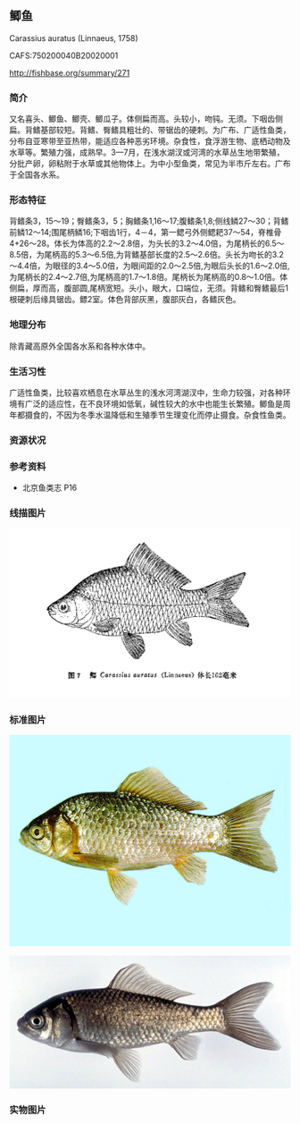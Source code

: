 ## 鲫鱼

Carassius auratus  (Linnaeus, 1758)

CAFS:750200040B20020001

<http://fishbase.org/summary/271>

### 简介

又名喜头、鲫鱼、鲫壳、鲫瓜子。体侧扁而高。头较小，吻钝。无须。下咽齿侧扁。背鳍基部较短。背鳍、臀鳍具粗壮的、带锯齿的硬刺。为广布、广适性鱼类，分布自亚寒带至亚热带，能适应各种恶劣环境。杂食性，食浮游生物、底栖动物及水草等。繁殖力强，成熟早。3—7月，在浅水湖汊或河湾的水草丛生地带繁殖，分批产卵，卵粘附于水草或其他物体上。为中小型鱼类，常见为半市斤左右。广布于全国各水系。

### 形态特征

背鳍条3，15～19；臀鳍条3，5；胸鳍条1,16～17;腹鳍条1,8;侧线鳞27～30；背鳍前鳞12～14;围尾柄鳞16;下咽齿1行，4－4，第一鳃弓外侧鳃耙37～54，脊椎骨4+26～28。体长为体高的2.2～2.8倍，为头长的3.2～4.0倍，为尾柄长的6.5～8.5倍，为尾柄高的5.3～6.5倍,为背鳍基部长度的2.5～2.6倍。头长为吻长的3.2～4.4倍，为眼径的3.4～5.0倍，为眼间距的2.0～2.5倍,为眼后头长的1.6～2.0倍,为尾柄长的2.4～2.7倍,为尾柄高的1.7～1.8倍。尾柄长为尾柄高的0.8～1.0倍。体侧扁，厚而高，腹部圆,尾柄宽短。头小，眼大，口端位，无须。背鳍和臀鳍最后1根硬刺后缘具锯齿。鳔2室。体色背部灰黑，腹部灰白，各鳍灰色。

### 地理分布

除青藏高原外全国各水系和各种水体中。

### 生活习性

广适性鱼类，比较喜欢栖息在水草丛生的浅水河湾湖汊中，生命力较强，对各种环境有广泛的适应性，在不良环境如低氧，碱性较大的水中也能生长繁殖。鲫鱼是周年都摄食的，不因为冬季水温降低和生殖季节生理变化而停止摄食。杂食性鱼类。

### 资源状况

### 参考资料

- 北京鱼类志 P16

### 线描图片

![图片](photos/鲫鱼.jpg)

### 标准图片

![图片](photos/鲫鱼A.jpg)

![图片](photos/鲫鱼B.jpg)

### 实物图片

